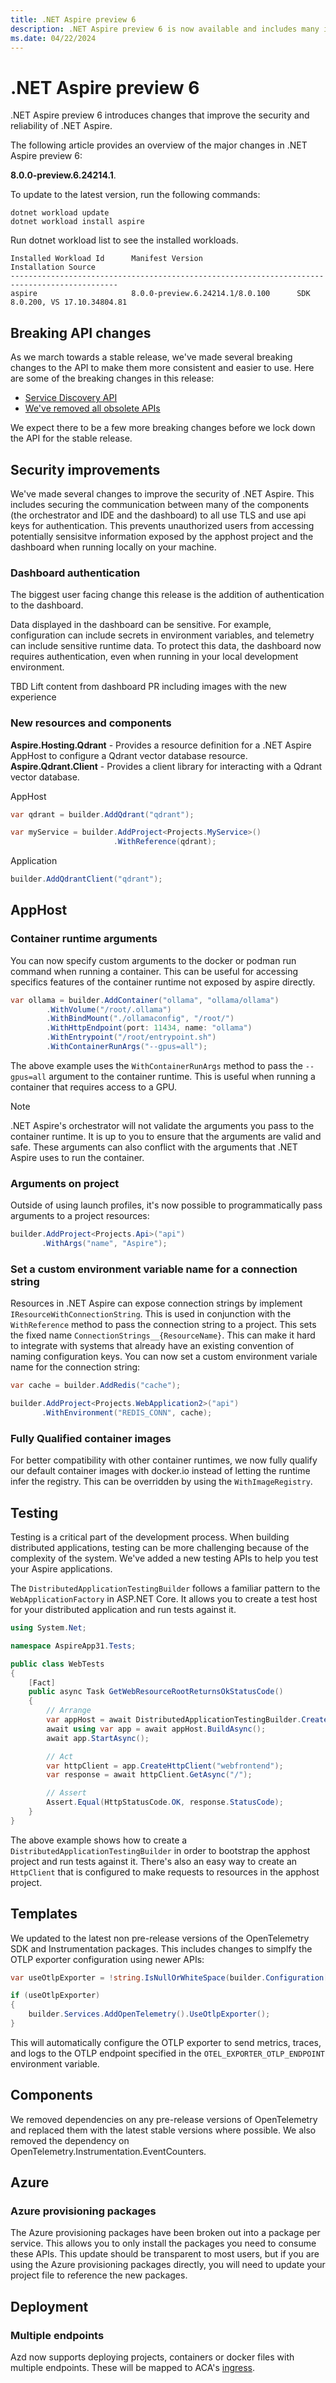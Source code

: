```yaml
---
title: .NET Aspire preview 6
description: .NET Aspire preview 6 is now available and includes many improvements and new capabilities.
ms.date: 04/22/2024
---
```


# .NET Aspire preview 6

.NET Aspire preview 6 introduces changes that improve the security and reliability of .NET Aspire.

The following article provides an overview of the major changes in .NET Aspire preview 6: 

**8.0.0-preview.6.24214.1**.

To update to the latest version, run the following commands:

```
dotnet workload update
dotnet workload install aspire
```

Run dotnet workload list to see the installed workloads.

```
Installed Workload Id      Manifest Version                     Installation Source
----------------------------------------------------------------------------------------------
aspire                     8.0.0-preview.6.24214.1/8.0.100      SDK 8.0.200, VS 17.10.34804.81
```

## Breaking API changes

As we march towards a stable release, we've made several breaking changes to the API to make them more consistent and easier to use. Here are some of the breaking changes in this release:

- [Service Discovery API](https://github.com/dotnet/aspnetcore/issues/53715)
- [We've removed all obsolete APIs](https://github.com/dotnet/aspire/pull/3329)

We expect there to be a few more breaking changes before we lock down the API for the stable release.

## Security improvements

We've made several changes to improve the security of .NET Aspire. This includes securing the communication between many of the components (the orchestrator and IDE and the dashboard) to all use TLS and use api keys for authentication. This prevents unauthorized users from accessing potentially sensisitve information exposed by the apphost project and the dashboard when running locally on your machine.

### Dashboard authentication

The biggest user facing change this release is the addition of authentication to the dashboard.

Data displayed in the dashboard can be sensitive. For example, configuration can include secrets in environment variables, and telemetry can include sensitive runtime data. To protect this data, the dashboard now requires authentication, even when running in your local development environment.

TBD Lift content from dashboard PR including images with the new experience

### New resources and components

**Aspire.Hosting.Qdrant** - Provides a resource definition for a .NET Aspire AppHost to configure a Qdrant vector database resource.
**Aspire.Qdrant.Client** - Provides a client library for interacting with a Qdrant vector database.

AppHost

```C#
var qdrant = builder.AddQdrant("qdrant");

var myService = builder.AddProject<Projects.MyService>()
                       .WithReference(qdrant);
```

Application

```C#
builder.AddQdrantClient("qdrant");
```

## AppHost

### Container runtime arguments

You can now specify custom arguments to the docker or podman run command when running a container. This can be useful for accessing specifics features of the container runtime not exposed by aspire directly.

```C#
var ollama = builder.AddContainer("ollama", "ollama/ollama")
        .WithVolume("/root/.ollama")
        .WithBindMount("./ollamaconfig", "/root/")
        .WithHttpEndpoint(port: 11434, name: "ollama")
        .WithEntrypoint("/root/entrypoint.sh")
        .WithContainerRunArgs("--gpus=all");
```

The above example uses the `WithContainerRunArgs` method to pass the `--gpus=all` argument to the container runtime. This is useful when running a container that requires access to a GPU.

> [!NOTE]
> .NET Aspire's orchestrator will not validate the arguments you pass to the container runtime. It is up to you to ensure that the arguments are valid and safe. These arguments can also conflict with the arguments that .NET Aspire uses to run the container.


### Arguments on project

Outside of using launch profiles, it's now possible to programmatically pass arguments to a project resources:

```C#
builder.AddProject<Projects.Api>("api")
       .WithArgs("name", "Aspire");
```

### Set a custom environment variable name for a connection string

Resources in .NET Aspire can expose connection strings by implement `IResourceWithConnectionString`. This is used in conjunction with the `WithReference` method to pass the connection string to a project. This sets the fixed name `ConnectionStrings__{ResourceName}`. This can make it hard to integrate with systems that already have an existing convention of naming configuration keys. You can now set a custom environment variale name for the connection string:

```C#
var cache = builder.AddRedis("cache");

builder.AddProject<Projects.WebApplication2>("api")
       .WithEnvironment("REDIS_CONN", cache);
```

### Fully Qualified container images

For better compatibility with other container runtimes, we now fully qualify our default container images with docker.io instead of letting the runtime infer the registry. This can be overridden by using the `WithImageRegistry`.

## Testing

Testing is a critical part of the development process. When building distributed applications, testing can be more challenging because of the complexity of the system. We've added a new testing APIs to help you test your Aspire applications.

The `DistributedApplicationTestingBuilder` follows a familiar pattern to the `WebApplicationFactory` in ASP.NET Core. It allows you to create a test host for your distributed application and run tests against it.

```C#
using System.Net;

namespace AspireApp31.Tests;

public class WebTests
{
    [Fact]
    public async Task GetWebResourceRootReturnsOkStatusCode()
    {
        // Arrange
        var appHost = await DistributedApplicationTestingBuilder.CreateAsync<Projects.AspireApp31_AppHost>();
        await using var app = await appHost.BuildAsync();
        await app.StartAsync();

        // Act
        var httpClient = app.CreateHttpClient("webfrontend");
        var response = await httpClient.GetAsync("/");

        // Assert
        Assert.Equal(HttpStatusCode.OK, response.StatusCode);
    }
}
```

The above example shows how to create a `DistributedApplicationTestingBuilder` in order to bootstrap the apphost project and run tests against it. There's also an easy way to create an `HttpClient` that is configured to make requests to resources in the apphost project.

## Templates

We updated to the latest non pre-release versions of the OpenTelemetry SDK and Instrumentation packages. This includes changes to simplfy the OTLP exporter configuration using newer APIs:

```C#
var useOtlpExporter = !string.IsNullOrWhiteSpace(builder.Configuration["OTEL_EXPORTER_OTLP_ENDPOINT"]);

if (useOtlpExporter)
{
    builder.Services.AddOpenTelemetry().UseOtlpExporter();
}
```

This will automatically configure the OTLP exporter to send metrics, traces, and logs to the 
OTLP endpoint specified in the `OTEL_EXPORTER_OTLP_ENDPOINT` environment variable.

## Components

We removed dependencies on any pre-release versions of OpenTelemetry and replaced them with the latest stable versions where possible. We also removed the dependency on OpenTelemetry.Instrumentation.EventCounters.

## Azure

### Azure provisioning packages

The Azure provisioning packages have been broken out into a package per service. This allows you to only install the packages you need to consume these APIs. This update should be transparent to most users, but if you are using the Azure provisioning packages directly, you will need to update your project file to reference the new packages.

## Deployment

### Multiple endpoints

Azd now supports deploying projects, containers or docker files with multiple endpoints. These will be mapped to ACA's [ingress](https://learn.microsoft.com/en-us/azure/container-apps/ingress-overview).
